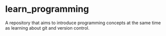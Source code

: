 # learn_programming
A repository that aims to introduce programming concepts at the same time as learning about git and version control.
